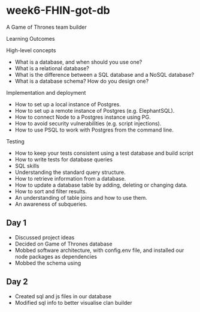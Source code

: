 # week6-FHIN-got-db
A Game of Thrones team builder

Learning Outcomes 

High-level concepts

- What is a database, and when should you use one?
- What is a relational database?
- What is the difference between a SQL database and a NoSQL database?
- What is a database schema? How do you design one?

Implementation and deployment

- How to set up a local instance of Postgres.
- How to set up a remote instance of Postgres (e.g. ElephantSQL).
- How to connect Node to a Postgres instance using PG.
- How to avoid security vulnerabilities (e.g. script injections).
- How to use PSQL to work with Postgres from the command line.

Testing

- How to keep your tests consistent using a test database and build script
- How to write tests for database queries
- SQL skills
- Understanding the standard query structure.
- How to retrieve information from a database.
- How to update a database table by adding, deleting or changing data.
- How to sort and filter results.
- An understanding of table joins and how to use them.
- An awareness of subqueries.


## Day 1

- Discussed project ideas
- Decided on Game of Thrones database
- Mobbed software architecture, with config.env file, and installed our node packages as dependencies
- Mobbed the schema using 

## Day 2 

- Created sql and js files in our database
- Modified sql info to better visualise clan builder
